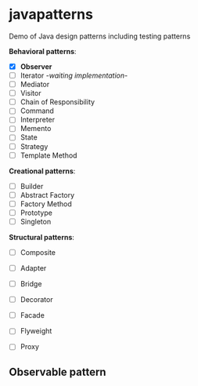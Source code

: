 # javapatterns


Demo of Java design patterns including testing patterns

__Behavioral patterns__:

* [x] **Observer**
* [ ] Iterator _-waiting implementation-_
* [ ] Mediator
* [ ] Visitor
* [ ] Chain of Responsibility
* [ ] Command
* [ ] Interpreter
* [ ] Memento
* [ ] State
* [ ] Strategy
* [ ] Template Method

__Creational patterns__:

* [ ] Builder
* [ ] Abstract Factory
* [ ] Factory Method
* [ ] Prototype
* [ ] Singleton

__Structural patterns__:

* [ ] Composite
* [ ] Adapter
* [ ] Bridge
* [ ] Decorator
* [ ] Facade
* [ ] Flyweight
* [ ] Proxy




## Observable pattern





